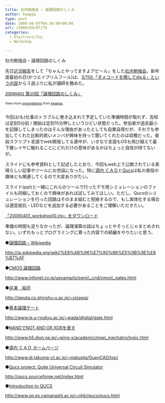 ```yaml
---
title: 社内勉強会 – 論理回路のしくみ
author: kwappa
type: post
date: 2009-04-07T04:30:00+00:00
url: /2009/04/07/79
categories:
  - ElectronicToy
  - Workshop

---
```

社内勉強会 &#8211; 論理回路のしくみ 

先日<a href="http://kwappa.txt-nifty.com/blog/2009/03/post-2aed.html" target="_blank">近況報告</a>をして「ちゃんとやってますよアピール」をした<a href="http://kwappa.txt-nifty.com/blog/studygroup/" target="_blank">社内勉強会</a>。新年度最初の日(かつエイプリルフール)は、<a href="http://kwappa.txt-nifty.com/blog/2009/03/--code-sucks---.html" target="_blank">3/11の「ダメコードを晒してdisる」という内容</a>から３週ぶりに私が講師を務めた。

<div id="__ss_1243663" style="width: 425px; text-align: left;">
  <a href="http://www.slideshare.net/kwappa/20090401-10?type=presentation" title="20090401 第10回「論理回路のしくみ」" style="margin: 12px 0pt 3px; font-family: Helvetica,Arial,Sans-serif; font-style: normal; font-variant: normal; font-weight: normal; font-size: 14px; line-height: normal; font-size-adjust: none; font-stretch: normal; display: block; text-decoration: underline;">20090401 第10回「論理回路のしくみ」</a></p> 
  
  <div style="font-size: 11px; font-family: tahoma,arial; height: 26px; padding-top: 2px;">
    View more <a href="http://www.slideshare.net/" style="text-decoration: underline;">presentations</a> from <a href="http://www.slideshare.net/kwappa" style="text-decoration: underline;">kwappa</a>.
  </div>
</div>

<!--more-->

今回は(も)仕事のトラブルに巻き込まれて予定していた準備時間が取れず、告知は定刻5分前 / 開始は定刻15分押しというひどい状態だった。参加者が過去最小を記録してしまったのはそんな理由があったとしても自業自得だが、それでも参加してくれた比較的若いメンバが興味を持って聞いてくれたのは収穫だった。普段スクリプト言語でweb開発してる連中が、いきなり言語もOSも飛び越えて最下層レイヤに触れることにどれだけの意味があるかはちょっと自信が持てないが。

スライドにも参考資料として記述したとおり、今回もweb上で公開されている素晴らしい記事やツールにお世話になった。特に<a href="http://www.di.takuma-ct.ac.jp/~matusita/GuenCAD/top/" target="_blank">源内 ＣＡＤ</a>と<a href="http://qucs.sourceforge.net/index.html" target="_blank">Qucs</a>は私の普段の趣味とも関連してくるので大変ありがたい。

スライド(ppt)と一緒にこれらのツールで行ったデモ用シミュレーションのファイルも同梱しておくので興味があれば試してみてほしい。ただし、Qucsのシミュレーションを行った回路はそのまま組むと短絡するので、もし実体化する場合は適宜抵抗・LEDなどを追加する必要があることをご理解いただきたい。

[「20090401_workshop10.zip」をダウンロード][1]

準備の時間も足りなかったが、論理演算の話はちょっとやそっとじゃまとめきれない。いずれもっとプログラミングに寄った内容での続編をやりたいと思う。

●<a href="http://ja.wikipedia.org/wiki/%E8%AB%96%E7%90%86%E5%9B%9E%E8%B7%AF" target="_blank">論理回路 &#8211; Wikipedia</a>
  
http://ja.wikipedia.org/wiki/%E8%AB%96%E7%90%86%E5%9B%9E%E8%B7%AF

●[CMOS 論理回路][2]
  
http://www.infonet.co.jp/ueyama/ip/semi\_cnd/cmos\_gates.html

●[井澤　裕司][3]
  
http://laputa.cs.shinshu-u.ac.jp/~yizawa/

●[基本論理ゲート][4]
  
http://www.ie.u-ryukyu.ac.jp/~wada/digital/gate.html

●[NANDでNOT,AND,OR,XORを表す][5]
  
http://www.h5.dion.ne.jp/~wing-x/academic/msel_mechatro/logic.html

●[源内 ＣＡＤ ホームページ][6]
  
http://www.di.takuma-ct.ac.jp/~matusita/GuenCAD/top/

●[Qucs project: Quite Universal Circuit Simulator][7]
  
http://qucs.sourceforge.net/index.html

●[Introduction to QUCS][8]
  
http://www.sp.es.yamanashi.ac.jp/~ohki/qucs/qucs.html

 [1]: http://kwappa.txt-nifty.com/blog/files/20090401_workshop10.zip
 [2]: http://www.infonet.co.jp/ueyama/ip/semi_cnd/cmos_gates.html
 [3]: http://laputa.cs.shinshu-u.ac.jp/~yizawa/
 [4]: http://www.ie.u-ryukyu.ac.jp/~wada/digital/gate.html
 [5]: http://www.h5.dion.ne.jp/~wing-x/academic/msel_mechatro/logic.html
 [6]: http://www.di.takuma-ct.ac.jp/~matusita/GuenCAD/top/
 [7]: http://qucs.sourceforge.net/index.html
 [8]: http://www.sp.es.yamanashi.ac.jp/~ohki/qucs/qucs.html
